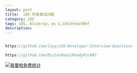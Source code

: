 ```yaml
---
layout: post
title:  iOS 开发面试问题
category: iOS
tags: iOS, Alcatraz，os x,CGContextRef
description:
---
```



```javascript

https://github.com/lzyy/iOS-Developer-Interview-Questions

https://github.com/MisterBooo/ReadyForBAT


```









<script language="javascript" type="text/javascript" src="//js.users.51.la/19176892.js"></script>
<noscript><a href="//www.51.la/?19176892" target="_blank"><img alt="&#x6211;&#x8981;&#x5566;&#x514D;&#x8D39;&#x7EDF;&#x8BA1;" src="//img.users.51.la/19176892.asp" style="border:none" /></a></noscript>


